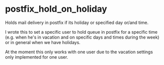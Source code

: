 # postfix_hold_on_holiday
Holds mail delivery in postfix if its holiday or specified day or/and time.

I wrote this to set a specific user to hold queue in postfix for a specific time (e.g. when he's in vacation and on specific days and times during the week) or in general when we have holidays.

At the moment this only works with one user due to the vacation settings only implemented for one user.
